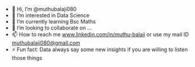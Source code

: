 - 👋 Hi, I’m @muthubalaji080
- 👀 I’m interested in Data Science
- 🌱 I’m currently learning Bsc Maths
- 💞️ I’m looking to collaborate on ...
- 📫 How to reach me www.linkedin.com/in/muthu-balaji or use my mail ID muthubalaji080@gmail.com
- ⚡ Fun fact: Data always say some new insights if you are willing to listen those things 

<!---
muthubalaji080/muthubalaji080 is a ✨ special ✨ repository because its `README.md` (this file) appears on your GitHub profile.
You can click the Preview link to take a look at your changes.
--->
